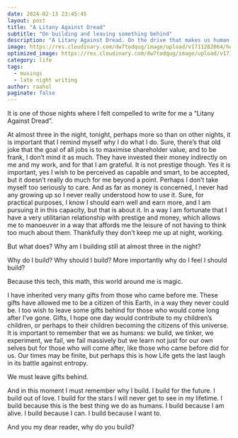 ```yaml
---
date: 2024-02-13 23:45:45
layout: post
title: "A Litany Against Dread"
subtitle: "On building and leaving something behind"
description: "A Litany Against Dread. On the drive that makes us human. On purpose, on being alive."
image: https://res.cloudinary.com/dw7todqug/image/upload/v1711282064/honyvklz3n1zakcg5bqj.jpg
optimized_image: https://res.cloudinary.com/dw7todqug/image/upload/v1711282064/honyvklz3n1zakcg5bqj.jpg
category: life
tags:
  - musings
  - late night writing
author: raahul
paginate: false
---
```



It is one of those nights where I felt compelled to write for me a “Litany Against Dread”.

At almost three in the night, tonight, perhaps more so than on other nights, it is important that I remind myself why I do what I do.
Sure, there’s that old joke that the goal of all jobs is to maximise shareholder value, and to be frank, I don’t mind it as much. They have invested their money indirectly on me and my work, and for that I am grateful.
It is not prestige though. Yes it is important, yes I wish to be perceived as capable and smart, to be accepted, but it doesn’t really do much for me beyond a point. Perhaps I don’t take myself too seriously to care.
And as far as money is concerned, I never had any growing up so I never really understood how to use it. Sure, for practical purposes, I know I should earn well and earn more, and I am pursuing it in this capacity, but that is about it.
In a way I am fortunate that I have a very utilitarian relationship with prestige and money, which allows me to manoeuver in a way that affords me the leisure of not having to think too much about them. Thankfully they don’t keep me up at night, working.

But what does? Why am I building still at almost three in the night?

Why do I build? Why should I build? More importantly why do I feel I should build?

Because this tech, this math, this world around me is magic.

I have inherited very many gifts from those who came before me.
These gifts have allowed me to be a citizen of this Earth, in a way they never could be.
I too wish to leave some gifts behind for those who would come long after I’ve gone.
Gifts, I hope one day would contribute to my children’s children, or perhaps to their children becoming the citizens of this universe.
It is important to remember that we as humans: we build, we tinker, we experiment, we fail, we fail massively but we learn not just for our own selves but for those who will come after, like those who came before did for us.
Our times may be finite, but perhaps this is how Life gets the last laugh in its battle against entropy. 

We must leave gifts behind.

And in this moment I must remember why I build.
I build for the future.
I build out of love.
I build for the stars I will never get to see in my lifetime.
I build because this is the best thing we do as humans.
I build because I am alive.
I build because I can.
I build because I want to.

And you my dear reader, why do you build?